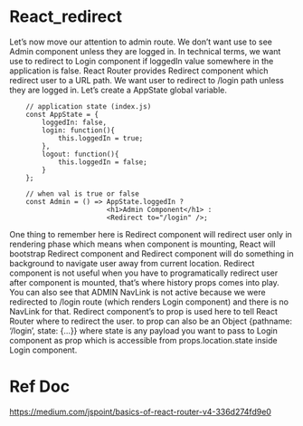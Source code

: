 # React_redirect

Let’s now move our attention to admin route. We don’t want use to see Admin component unless they are logged in. In technical terms, we want use to redirect to Login component if loggedIn value somewhere in the application is false. React Router provides Redirect component which redirect user to a URL path. We want user to redirect to /login path unless they are logged in. Let’s create a AppState global variable.


        // application state (index.js)
        const AppState = {
            loggedIn: false,
            login: function(){
                this.loggedIn = true;
            },
            logout: function(){
                this.loggedIn = false;
            }
        };
        
        // when val is true or false
        const Admin = () => AppState.loggedIn ? 
                            <h1>Admin Component</h1> : 
                            <Redirect to="/login" />;

One thing to remember here is Redirect component will redirect user only in rendering phase which means when component is mounting, React will bootstrap Redirect component and Redirect component will do something in background to navigate user away from current location. Redirect component is not useful when you have to programatically redirect user after component is mounted, that’s where history props comes into play.
You can also see that ADMIN NavLink is not active because we were redirected to /login route (which renders Login component) and there is no NavLink for that. Redirect component’s to prop is used here to tell React Router where to redirect the user. to prop can also be an Object {pathname: ‘/login’, state: {…}} where state is any payload you want to pass to Login component as prop which is accessible from props.location.state inside Login component.

# Ref Doc

https://medium.com/jspoint/basics-of-react-router-v4-336d274fd9e0
